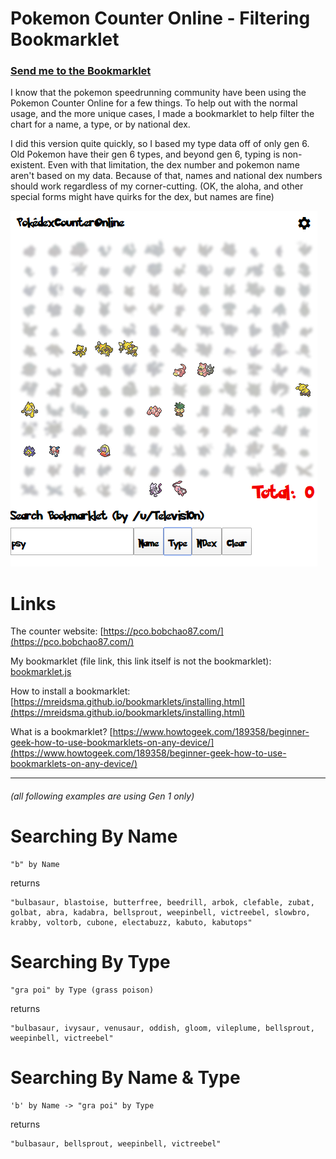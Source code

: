# Pokemon Counter Online - Filtering Bookmarklet

### [Send me to the Bookmarklet](bookmarklet.js)

I know that the pokemon speedrunning community have been using the Pokemon Counter Online for a few things. To help out with the normal usage, and the more unique cases, I made a bookmarklet to help filter the chart for a name, a type, or by national dex.

I did this version quite quickly, so I based my type data off of only gen 6. Old Pokemon have their gen 6 types, and beyond gen 6, typing is non-existent. Even with that limitation, the dex number and pokemon name aren't based on my data. Because of that, names and national dex numbers should work regardless of my corner-cutting. (OK, the aloha, and other special forms might have quirks for the dex, but names are fine)

![alt text](image.png "Example Filter")
# Links

The counter website:  [https://pco.bobchao87.com/](https://pco.bobchao87.com/)

My bookmarklet (file link, this link itself is not the bookmarklet):  [bookmarklet.js](bookmarklet.js)

How to install a bookmarklet:  [https://mreidsma.github.io/bookmarklets/installing.html](https://mreidsma.github.io/bookmarklets/installing.html)

What is a bookmarklet?  [https://www.howtogeek.com/189358/beginner-geek-how-to-use-bookmarklets-on-any-device/](https://www.howtogeek.com/189358/beginner-geek-how-to-use-bookmarklets-on-any-device/)

---

###### (all following examples are using Gen 1 only)

# Searching By Name

    "b" by Name

returns

    "bulbasaur, blastoise, butterfree, beedrill, arbok, clefable, zubat, golbat, abra, kadabra, bellsprout, weepinbell, victreebel, slowbro, krabby, voltorb, cubone, electabuzz, kabuto, kabutops"

# Searching By Type

    "gra poi" by Type (grass poison)

returns

    "bulbasaur, ivysaur, venusaur, oddish, gloom, vileplume, bellsprout, weepinbell, victreebel"

# Searching By Name & Type

    'b' by Name -> "gra poi" by Type

returns

    "bulbasaur, bellsprout, weepinbell, victreebel"

&#x200B;
